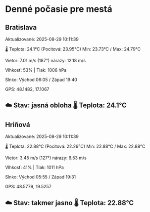 ﻿# Denné počasie pre mestá

## Bratislava
Aktualizované: 2025-08-29 10:11:39

🌡️ Teplota: 24.1°C 
(Pocitová: 23.95°C)
Min: 23.73°C / Max: 24.79°C

Vietor: 7.01 m/s    (187°) 
nárazy: 12.18 m/s

Vlhkosť: 53% | Tlak: 1006 hPa

Slnko: Východ 06:05 / Západ 19:40

GPS: 48.1482, 17.1067

☁️ Stav: jasná obloha        🌡️ Teplota: 24.1°C
---

## Hriňová
Aktualizované: 2025-08-29 10:11:39

🌡️ Teplota: 22.88°C 
(Pocitová: 22.29°C)
Min: 22.88°C / Max: 22.88°C

Vietor: 3.45 m/s (127°)
nárazy: 6.53 m/s

Vlhkosť: 41% | Tlak: 1011 hPa

Slnko: Východ 05:55 / Západ 19:31

GPS: 48.5779, 19.5257

☁️ Stav: takmer jasno        🌡️ Teplota: 22.88°C
---
